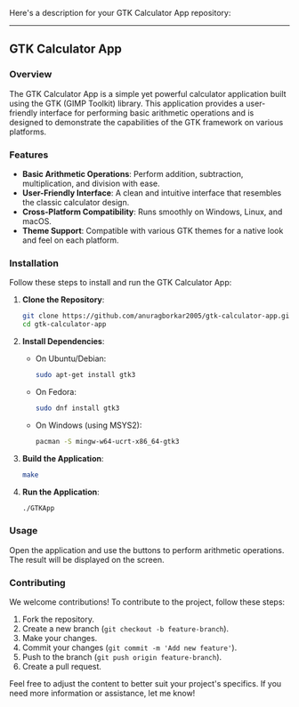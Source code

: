 Here's a description for your GTK Calculator App repository:

---

## GTK Calculator App

### Overview
The GTK Calculator App is a simple yet powerful calculator application built using the GTK (GIMP Toolkit) library. This application provides a user-friendly interface for performing basic arithmetic operations and is designed to demonstrate the capabilities of the GTK framework on various platforms.

### Features
- **Basic Arithmetic Operations**: Perform addition, subtraction, multiplication, and division with ease.
- **User-Friendly Interface**: A clean and intuitive interface that resembles the classic calculator design.
- **Cross-Platform Compatibility**: Runs smoothly on Windows, Linux, and macOS.
- **Theme Support**: Compatible with various GTK themes for a native look and feel on each platform.

### Installation
Follow these steps to install and run the GTK Calculator App:

1. **Clone the Repository**:
   ```sh
   git clone https://github.com/anuragborkar2005/gtk-calculator-app.git
   cd gtk-calculator-app
   ```

2. **Install Dependencies**:
   - On Ubuntu/Debian:
     ```sh
     sudo apt-get install gtk3
     ```
   - On Fedora:
     ```sh
     sudo dnf install gtk3
     ```
   - On Windows (using MSYS2):
     ```sh
     pacman -S mingw-w64-ucrt-x86_64-gtk3
     ```

3. **Build the Application**:
   ```sh
   make
   ```

4. **Run the Application**:
   ```sh
   ./GTKApp
   ```

### Usage
Open the application and use the buttons to perform arithmetic operations. The result will be displayed on the screen.

### Contributing
We welcome contributions! To contribute to the project, follow these steps:
1. Fork the repository.
2. Create a new branch (`git checkout -b feature-branch`).
3. Make your changes.
4. Commit your changes (`git commit -m 'Add new feature'`).
5. Push to the branch (`git push origin feature-branch`).
6. Create a pull request.



Feel free to adjust the content to better suit your project's specifics. If you need more information or assistance, let me know!
